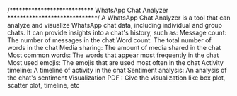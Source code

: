 /***************************   WhatsApp Chat Analyzer   *****************************/
A WhatsApp Chat Analyzer is a tool that can analyze and visualize WhatsApp chat data, including individual and group chats. It can provide insights into a chat's history, such as: 
Message count: The number of messages in the chat 
Word count: The total number of words in the chat 
Media sharing: The amount of media shared in the chat 
Most common words: The words that appear most frequently in the chat 
Most used emojis: The emojis that are used most often in the chat 
Activity timeline: A timeline of activity in the chat 
Sentiment analysis: An analysis of the chat's sentiment 
Visualization PDF : Give the visualization like box plot, scatter plot, timeline, etc
